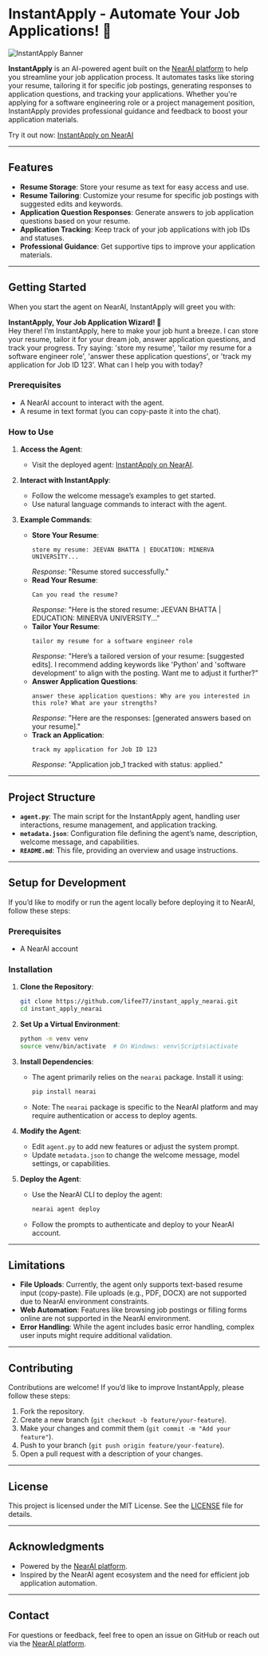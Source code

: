 # InstantApply - Automate Your Job Applications! 🚀

![InstantApply Banner](https://via.placeholder.com/1200x300.png?text=InstantApply+-+Your+Job+Application+Wizard)

**InstantApply** is an AI-powered agent built on the [NearAI platform](https://app.near.ai/) to help you streamline your job application process. It automates tasks like storing your resume, tailoring it for specific job postings, generating responses to application questions, and tracking your applications. Whether you're applying for a software engineering role or a project management position, InstantApply provides professional guidance and feedback to boost your application materials.

Try it out now: [InstantApply on NearAI](https://app.near.ai/agents/kindyak1075.near/InstantApply/latest)

---

## Features

- **Resume Storage**: Store your resume as text for easy access and use.
- **Resume Tailoring**: Customize your resume for specific job postings with suggested edits and keywords.
- **Application Question Responses**: Generate answers to job application questions based on your resume.
- **Application Tracking**: Keep track of your job applications with job IDs and statuses.
- **Professional Guidance**: Get supportive tips to improve your application materials.

---

## Getting Started

When you start the agent on NearAI, InstantApply will greet you with:

**InstantApply, Your Job Application Wizard! 🚀**  
Hey there! I’m InstantApply, here to make your job hunt a breeze. I can store your resume, tailor it for your dream job, answer application questions, and track your progress. Try saying: 'store my resume', 'tailor my resume for a software engineer role', 'answer these application questions', or 'track my application for Job ID 123'. What can I help you with today?

### Prerequisites

- A NearAI account to interact with the agent.
- A resume in text format (you can copy-paste it into the chat).

### How to Use

1. **Access the Agent**:
   - Visit the deployed agent: [InstantApply on NearAI](https://app.near.ai/agents/kindyak1075.near/InstantApply/latest).

2. **Interact with InstantApply**:
   - Follow the welcome message’s examples to get started.
   - Use natural language commands to interact with the agent.

3. **Example Commands**:
   - **Store Your Resume**:
     ```
     store my resume: JEEVAN BHATTA | EDUCATION: MINERVA UNIVERSITY...
     ```
     *Response*: "Resume stored successfully."
   - **Read Your Resume**:
     ```
     Can you read the resume?
     ```
     *Response*: "Here is the stored resume: JEEVAN BHATTA | EDUCATION: MINERVA UNIVERSITY..."
   - **Tailor Your Resume**:
     ```
     tailor my resume for a software engineer role
     ```
     *Response*: "Here’s a tailored version of your resume: [suggested edits]. I recommend adding keywords like 'Python' and 'software development' to align with the posting. Want me to adjust it further?"
   - **Answer Application Questions**:
     ```
     answer these application questions: Why are you interested in this role? What are your strengths?
     ```
     *Response*: "Here are the responses: [generated answers based on your resume]."
   - **Track an Application**:
     ```
     track my application for Job ID 123
     ```
     *Response*: "Application job_1 tracked with status: applied."

---

## Project Structure

- **`agent.py`**: The main script for the InstantApply agent, handling user interactions, resume management, and application tracking.
- **`metadata.json`**: Configuration file defining the agent’s name, description, welcome message, and capabilities.
- **`README.md`**: This file, providing an overview and usage instructions.

---

## Setup for Development

If you’d like to modify or run the agent locally before deploying it to NearAI, follow these steps:

### Prerequisites

- A NearAI account

### Installation

1. **Clone the Repository**:
   ```bash
   git clone https://github.com/lifee77/instant_apply_nearai.git
   cd instant_apply_nearai
   ```

2. **Set Up a Virtual Environment**:
   ```bash
   python -m venv venv
   source venv/bin/activate  # On Windows: venv\Scripts\activate
   ```

3. **Install Dependencies**:
   - The agent primarily relies on the `nearai` package. Install it using:
     ```bash
     pip install nearai
     ```
   - Note: The `nearai` package is specific to the NearAI platform and may require authentication or access to deploy agents.

4. **Modify the Agent**:
   - Edit `agent.py` to add new features or adjust the system prompt.
   - Update `metadata.json` to change the welcome message, model settings, or capabilities.

5. **Deploy the Agent**:
   - Use the NearAI CLI to deploy the agent:
     ```bash
     nearai agent deploy
     ```
   - Follow the prompts to authenticate and deploy to your NearAI account.

---

## Limitations

- **File Uploads**: Currently, the agent only supports text-based resume input (copy-paste). File uploads (e.g., PDF, DOCX) are not supported due to NearAI environment constraints.
- **Web Automation**: Features like browsing job postings or filling forms online are not supported in the NearAI environment.
- **Error Handling**: While the agent includes basic error handling, complex user inputs might require additional validation.

---

## Contributing

Contributions are welcome! If you’d like to improve InstantApply, please follow these steps:

1. Fork the repository.
2. Create a new branch (`git checkout -b feature/your-feature`).
3. Make your changes and commit them (`git commit -m "Add your feature"`).
4. Push to your branch (`git push origin feature/your-feature`).
5. Open a pull request with a description of your changes.

---

## License

This project is licensed under the MIT License. See the [LICENSE](LICENSE) file for details.

---

## Acknowledgments
- Powered by the [NearAI platform](https://app.near.ai/).
- Inspired by the NearAI agent ecosystem and the need for efficient job application automation.

---

## Contact

For questions or feedback, feel free to open an issue on GitHub or reach out via the [NearAI platform](https://app.near.ai/agents/kindyak1075.near/InstantApply/latest).
```
